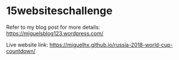 # 15websiteschallenge
Refer to my blog post for more details:  https://miguelsblog123.wordpress.com/

Live website link:
https://miguelhx.github.io/russia-2018-world-cup-countdown/
